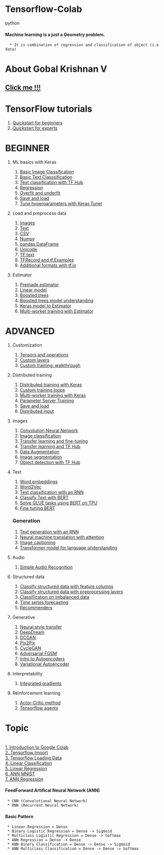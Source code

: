 # Tensorflow-Colab 
python

#### Machine learning is a just a Geometry problem.
      * It is combination of regression and classification of object (i.e data)

# About Gobal Krishnan V
## [Click me !!!](https://engineer-ece.github.io/Home/)



# TensorFlow tutorials
  1. [Quickstart for beginners]()
  2. [Quickstart for experts]()

# BEGINNER
  1. ML basics with Keras
     1. [Basic Image Classification]()
     2. [Basic Text Classsification]()
     3. [Text classification with TF Hub]()
     4. [Regression]()
     5. [Overfit and underfit]()
     6. [Save and load]()
     7. [Tune hyperparameters with Keras Tuner]()
  2. Load and preprocess data
     1. [Images]()
     2. [Text]()
     3. [CSV]()
     4. [Numpy]()
     5. [pandas.DataFrame]()
     6. [Unicode]()
     7. [TF.text]()
     8. [TFRecord and tf.Examples]()
     9. [Additional formats with tf.io]()

  3. Estimator
     1. [Premade estimator]()
     2. [Linear model]()
     3. [Boosted trees]()
     4. [Boosted trees model understanding]()
     5. [Keras model to Estimator]()
     6. [Multi-worker training with Estimator]()
# ADVANCED
     
  1. Customization
        1. [Tensors and operations]()
        2. [Custom layers]()
        3. [Custom training: walkthrough]()
  
  2. Distributed training
        1. [Distributed training with Keras]()
        2. [Custom training loops]()
        3. [Multi-worker training with Keras]()
        4. [Parameter Server Training]()
        5. [Save and load]()
        6. [Distributed input]()
  3. Images
        1. [Convolution Neural Network]()
        2. [Image classification]()
        3. [Transfer learning and fine-tuning]()
        4. [Transfer learning and TF Hub]()
        5. [Data Augmentation]()
        6. [Image segmentation]()
        7. [Object detection with TF Hub]()
  4. Text
        1. [Word embeddings]()
        2. [Word2Vec]()
        3. [Text classification with an RNN]()
        4. [Classify Text with BERT]()
        5. [Solve GLUE tasks using BERT on TPU]()
        6. [Fine tuning BERT]()
        ### Generation
        1. [Text generation with an RNN]()
        2. [Neural machine translation with attention]()
        3. [Image captioning]()
        4. [Transformer model for language understanding]()

  5. Audio
      1. [Simple Audio Recognition]()
  6. Structured data
      1. [Classify structured data with feature columns]()
      2. [Classify structured data with preprocessing layers]()
      3. [Classification on imbalanced data]()
      4. [Time series forecasting]()
      5. [Recommenders]()
  7. Generative
      1. [Neural style transfer]()
      2. [DeepDream]()
      3. [DCGAN]()
      4. [Pix2Pix]()
      5. [CycleGAN]()
      6. [Adversarial FGSM]()
      7. [Intro to Autoencoders]()
      8. [Variational Autoencoder]()

  8. Interpretability
      1. [Integrated gradients]()

  9. Reinforcement learning
      1. [Actor-Critic method]()
      2. [Tensorflow agents]()




# Topic

<br> [1. Introduction to Google Colab](https://github.com/engineer-ece/Tensorflow-Colab/blob/main/AI/Introduction_to__2_1_2021.ipynb)
<br> [2. Tensorflow Import](https://github.com/engineer-ece/Tensorflow-Colab/blob/main/AI/Tensorflow_import_02_01_2021.ipynb)
<br> [3. Tensorflow Loading Data](https://github.com/engineer-ece/Tensorflow-Colab/blob/main/AI/TF2_0_Loading_Data.ipynb)
<br> [4. Linear Classification](https://github.com/engineer-ece/Tensorflow-Colab/blob/main/AI/TF2_4_Linear_Classification.ipynb)
<br> [5. Linear Regression](https://github.com/engineer-ece/Tensorflow-Colab/blob/main/AI/TF2_4_Linear_Regression.ipynb)
<br> [6. ANN MNIST](https://github.com/engineer-ece/Tensorflow-Colab/blob/main/AI/TF2_4_ANN_MNIST.ipynb)
<br> [7. ANN Regression](https://github.com/engineer-ece/Tensorflow-Colab/blob/main/AI/TF_2_4_ANN_Regression.ipynb)

#### FeedForward Artifical Neural Network (ANN)
     * CNN (Convolutional Neural Network)
     * RNN (Recurrent Neural Network)

#### Basic Pattern
     * Linear Regression = Dense
     * Binary Logistic Regression = Dense -> Sigmoid
     * Multiclass Logistic Regression = Dense -> Softmax
     * ANN Regression = Dense -> Dense
     * ANN Binary Classification = Dense -> Dense -> Sigmoid
     * ANN Multiclass Classification = Dense -> Dense -> Softmax

